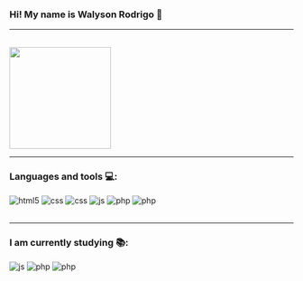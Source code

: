 ### Hi! My name is Walyson Rodrigo 👋
<hr>
<div>

  <a href="https://github.com/walysonrodrigo"></a>  
  <img height="180em" src="https://github-readme-stats.vercel.app/api?username=walysonrodrigo&show_icons=true&theme=dracula&include_all_commits=true&count_private=true"/>
</div>
<hr>

### Languages and tools 💻:

<div style="display: inline_block">
  <img align="center" alt="html5" src="https://img.shields.io/badge/HTML5-E34F26?style=for-the-badge&logo=html5&logoColor=white" />
  <img align="center" alt="css" src="https://img.shields.io/badge/CSS3-1572B6?style=for-the-badge&logo=css3&logoColor=white" />
  <img align="center" alt="css" src="https://img.shields.io/badge/Bootstrap-563D7C?style=for-the-badge&logo=bootstrap&logoColor=white" />
  <img align="center" alt="js" src="https://img.shields.io/badge/JavaScript-F7DF1E?style=for-the-badge&logo=javascript&logoColor=black" />
  <img align="center" alt="php" src="https://img.shields.io/badge/PHP-777BB4?style=for-the-badge&logo=php&logoColor=white" />
  <img align="center" alt="php" src="https://img.shields.io/badge/MySQL-00000F?style=for-the-badge&logo=mysql&logoColor=white" />
</div><br/>
<hr>

### I am currently studying 📚:

<div style="display: inline_block">
  <img align="center" alt="js" src="https://img.shields.io/badge/Vue.js-35495E?style=for-the-badge&logo=vue.js&logoColor=4FC08D" />
  <img align="center" alt="php" src="https://img.shields.io/badge/React_Native-20232A?style=for-the-badge&logo=react&logoColor=61DAFB" />
  <img align="center" alt="php" src="https://img.shields.io/badge/React-20232A?style=for-the-badge&logo=react&logoColor=61DAFB" />
</div><br/>




